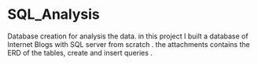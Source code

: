 # SQL_Analysis
Database creation for analysis the data.
in this project I built a database of Internet Blogs with SQL server from scratch .
the attachments contains the ERD of the tables, create and insert queries .

